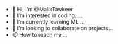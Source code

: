 - 👋 Hi, I’m @MalikTawkeer
- 👀 I’m interested in coding.....
- 🌱 I’m currently learning ML ...
- 💞️ I’m looking to collaborate on projects...
- 📫 How to reach me ...

<!---
MalikTawkeer/MalikTawkeer is a ✨ special ✨ repository because its `README.md` (this file) appears on your GitHub profile.
You can click the Preview link to take a look at your changes.
--->
